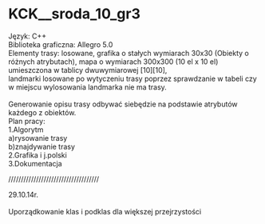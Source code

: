 KCK__sroda_10_gr3<br />
=================
Język: C++<br />
Biblioteka graficzna: Allegro 5.0<br />
Elementy trasy: losowane, grafika o stałych wymiarach 30x30 (Obiekty o różnych atrybutach), mapa o wymiarach 300x300 (10 el x 10 el) umieszczona w tablicy dwuwymiarowej [10][10],<br />
landmarki losowane po wytyczeniu trasy poprzez sprawdzanie w tabeli czy w miejscu wylosowania landmarka nie ma trasy.<br />
<br />
Generowanie opisu trasy odbywać siebędzie na podstawie atrybutów każdego z obiektów.<br  />
Plan pracy:<br />
1.Algorytm <br />
a)rysowanie trasy<br />
b)znajdywanie trasy<br />
2.Grafika i j.polski<br />
3.Dokumentacja<br />


////////////////////////////////////

29.10.14r.<br />
<br />
Uporządkowanie klas i podklas dla większej przejrzystości<br />
